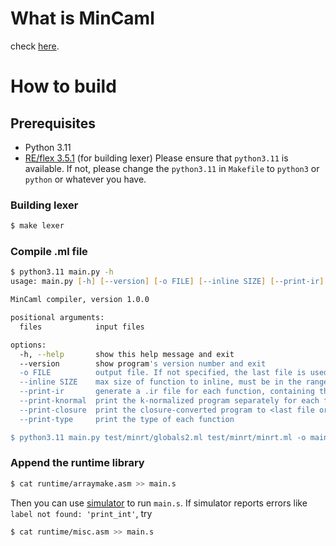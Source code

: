 # What is MinCaml
check [here](https://github.com/esumii/min-caml/tree/master).


# How to build

## Prerequisites
- Python 3.11
- [RE/flex 3.5.1](https://github.com/Genivia/RE-flex) (for building lexer)
Please ensure that `python3.11` is available. If not, please change the `python3.11` in `Makefile` to `python3` or `python` or whatever you have.


### Building lexer
```zsh
$ make lexer
```

### Compile .ml file
```zsh
$ python3.11 main.py -h
usage: main.py [-h] [--version] [-o FILE] [--inline SIZE] [--print-ir] [--print-knormal] [--print-closure] [--print-type] files [files ...]

MinCaml compiler, version 1.0.0

positional arguments:
  files            input files

options:
  -h, --help       show this help message and exit
  --version        show program's version number and exit
  -o FILE          output file. If not specified, the last file is used with the .s extension
  --inline SIZE    max size of function to inline, must be in the range [0, 20]. default 20.
  --print-ir       generate a .ir file for each function, containing the HIR, LIR, and the register allocation result.
  --print-knormal  print the k-normalized program separately for each file
  --print-closure  print the closure-converted program to <last file or '-o'-specified file>.closure.ml
  --print-type     print the type of each function

$ python3.11 main.py test/minrt/globals2.ml test/minrt/minrt.ml -o main.s 
```
### Append the runtime library
```zsh
$ cat runtime/arraymake.asm >> main.s
```
Then you can use [simulator](https://github.com/shinnosukeono/cpuex2023-group8/tree/simu/simulator/submit5/assemble_and_simu) to run `main.s`. If simulator reports errors like `label not found: 'print_int'`, try
```zsh
$ cat runtime/misc.asm >> main.s
```
